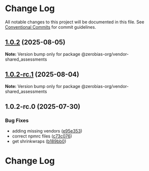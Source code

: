 # Change Log

All notable changes to this project will be documented in this file.
See [Conventional Commits](https://conventionalcommits.org) for commit guidelines.

## [1.0.2](https://github.com/zerobias-org/vendor/compare/@zerobias-org/vendor-shared_assessments@1.0.2-rc.1...@zerobias-org/vendor-shared_assessments@1.0.2) (2025-08-05)

**Note:** Version bump only for package @zerobias-org/vendor-shared_assessments





## [1.0.2-rc.1](https://github.com/zerobias-org/vendor/compare/@zerobias-org/vendor-shared_assessments@1.0.2-rc.0...@zerobias-org/vendor-shared_assessments@1.0.2-rc.1) (2025-08-04)

**Note:** Version bump only for package @zerobias-org/vendor-shared_assessments





## 1.0.2-rc.0 (2025-07-30)


### Bug Fixes

* adding missing vendors ([e95e353](https://github.com/zerobias-org/vendor/commit/e95e35309a1812973f4536f535eee460edc5414c))
* correct npmrc files ([c73c076](https://github.com/zerobias-org/vendor/commit/c73c0761e1e567cc0c2f0f8179725016d11caf8c))
* get shrinkwraps ([b189bb0](https://github.com/zerobias-org/vendor/commit/b189bb0cf53ad66427530ccc0eab7824527942d3))





# Change Log

